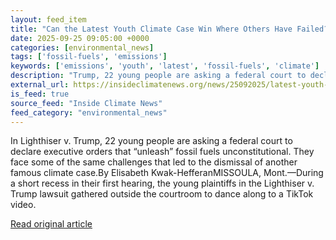 ```yaml
---
layout: feed_item
title: "Can the Latest Youth Climate Case Win Where Others Have Failed?"
date: 2025-09-25 09:05:00 +0000
categories: [environmental_news]
tags: ['fossil-fuels', 'emissions']
keywords: ['emissions', 'youth', 'latest', 'fossil-fuels', 'climate']
description: "Trump, 22 young people are asking a federal court to declare executive orders that “unleash” fossil fuels unconstitutional"
external_url: https://insideclimatenews.org/news/25092025/latest-youth-climate-case-lighthiser-v-trump/
is_feed: true
source_feed: "Inside Climate News"
feed_category: "environmental_news"
---
```


In Lighthiser v. Trump, 22 young people are asking a federal court to declare executive orders that “unleash” fossil fuels unconstitutional. They face some of the same challenges that led to the dismissal of another famous climate case.By Elisabeth Kwak-Hefferan﻿MISSOULA, Mont.—During a short recess in their first hearing, the young plaintiffs in the Lighthiser v. Trump lawsuit gathered outside the courtroom to dance along to a TikTok video.

[Read original article](https://insideclimatenews.org/news/25092025/latest-youth-climate-case-lighthiser-v-trump/)
